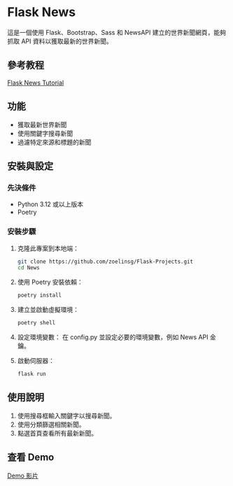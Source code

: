 # Flask News

這是一個使用 Flask、Bootstrap、Sass 和 NewsAPI 建立的世界新聞網頁，能夠抓取 API 資料以獲取最新的世界新聞。

## 參考教程
[Flask News Tutorial](https://www.youtube.com/watch?v=5EUOvXjahLY&t=21s)

## 功能

- 獲取最新世界新聞
- 使用關鍵字搜尋新聞
- 過濾特定來源和標題的新聞

## 安裝與設定

### 先決條件
- Python 3.12 或以上版本
- Poetry

### 安裝步驟
1. 克隆此專案到本地端：
    ```bash
    git clone https://github.com/zoelinsg/Flask-Projects.git
    cd News
    ```

2. 使用 Poetry 安裝依賴：
    ```bash
    poetry install
    ```

3. 建立並啟動虛擬環境：
    ```bash
    poetry shell
    ```

4. 設定環境變數：
    在 config.py 並設定必要的環境變數，例如 News API 金鑰。

5. 啟動伺服器：
    ```bash
    flask run
    ```

## 使用說明

1. 使用搜尋框輸入關鍵字以搜尋新聞。
2. 使用分類篩選相關新聞。
3. 點選首頁查看所有最新新聞。

## 查看 Demo
[Demo 影片](https://youtu.be/9r1nao88deY)